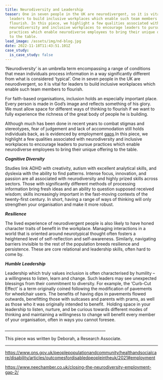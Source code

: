 ```yaml
---
title: Neurodiversity and Leadership
teaser: One in seven people in the UK are neurodivergent, so it is vital for
  leaders to build inclusive workplaces which enable such team members to
  flourish. In this piece, we highlight a few qualities associated with
  neurodiversity and inclusive workplaces to encourage leaders to pursue
  practices which enable neurodiverse employees to bring their unique offering
  to the table.
lead_image: /assets/img/nd-blog.jpg
date: 2022-11-18T11:43:51.101Z
case_study:
  is_case_study: false
---
```

‘Neurodiversity’ is an umbrella term encompassing a range of conditions that mean individuals process information in a way significantly different from what is considered ‘typical’. One in seven people in the UK are neurodivergent, so it is vital for leaders to build inclusive workplaces which enable such team members to flourish.

For faith-based organisations, inclusion holds an especially important place. Every person is made in God’s image and reflects something of his glory. We must allow space for different ways of thinking to flourish if we want to fully experience the richness of the great body of people he is building. 

Although much has been done in recent years to combat stigmas and stereotypes, fear of judgement and lack of accommodation still holds individuals back, as is evidenced by employment [gaps](https://www.neechamber.co.uk/closing-the-neurodiversity-employment-gap-2/).[](#_ftn1)In this piece, we highlight a few qualities associated with neurodiversity and inclusive workplaces to encourage leaders to pursue practices which enable neurodiverse employees to bring their unique offering to the table.   

***Cognitive Diversity***

Studies link ADHD with creativity, autism with excellent analytical skills, and dyslexia with the ability to find patterns. Intense focus, innovation, and passion are all associated with neurodiversity and highly prized skills across sectors. Those with significantly different methods of processing information bring fresh ideas and an ability to question supposed received wisdom; skills increasingly important in the fast-moving contexts of the twenty-first century. In short, having a range of ways of thinking will only strengthen your organisation and make it more robust.

***Resilience***

The lived experience of neurodivergent people is also likely to have honed character traits of benefit in the workplace. Managing interactions in a world that is oriented around neurotypical thought often fosters a heightened level of self-reflection and self-awareness. Similarly, navigating barriers invisible to the rest of the population breeds resilience and persistence. These are core relational and leadership skills, often hard to come by. 

***Humble Leadership***

Leadership which truly values inclusion is often characterised by humility – a willingness to listen, learn and change. Such leaders may see unexpected blessings from their commitment to diversity. For example, the ‘Curb-Cut Effect’ is a term originally coined following the modification of pavements for wheelchair users. The benefits of having dips in pavements flowed outwards, benefitting those with suitcases and parents with prams, as well as those who it was originally intended to benefit.  Holding space in your leadership to listen, nurture, and be curious towards different modes of thinking and maintaining a willingness to change will benefit every member of your organisation, often in ways you cannot foresee. 

_﻿\_\_\_\_\_\_\_\_\_\_\_\_\_\_\_\_\_\_\_\_\_\_\_\_\_\_\_\_\_\_\_\_\_\_\_\_\_\_\_\_\_\_\_\_\_\_\_\_\_\_\_\__

This piece was written by Deborah, a Research Associate.



- - -

<https://www.ons.gov.uk/peoplepopulationandcommunity/healthandsocialcare/disability/articles/outcomesfordisabledpeopleintheuk/2021#employment>

<https://www.neechamber.co.uk/closing-the-neurodiversity-employment-gap-2/>